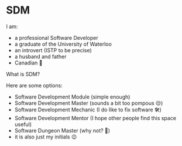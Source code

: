 # SDM

I am:
- a professional Software Developer
- a graduate of the University of Waterloo
- an introvert (ISTP to be precise)
- a husband and father
- Canadian 🍁

What is SDM?

Here are some options:
- Software Development Module (simple enough)
- Software Development Master (sounds a bit too pompous 😒)
- Software Development Mechanic (I do like to fix software 🛠)
- Software Development Mentor (I hope other people find this space useful)
- Software Dungeon Master (why not? 👹)
- it is also just my initials 😉
